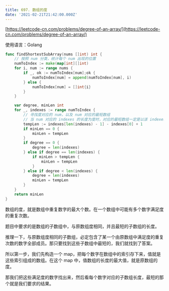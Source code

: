 ```yaml
---
title: 697. 数组的度
date: '2021-02-21T21:42:00.000Z'
---
```


[https://leetcode-cn.com/problems/degree-of-an-array/](https://leetcode-cn.com/problems/degree-of-an-array/)

使用语言：Golang

```go
func findShortestSubArray(nums []int) int {
    // 按照 num 分类，统计每个 num 出现的位置
    numToIndex := make(map[int][]int)
    for i, num := range nums {
        if _, ok := numToIndex[num];ok {
            numToIndex[num] = append(numToIndex[num], i)
        } else {
            numToIndex[num] = []int{i}
        }
    }

    var degree, minLen int
    for _, indexes := range numToIndex {
        // 寻找度对应的 num，以及 num 对应的最短数组
        // 当 num 对应的 indexes 的长度为度时，对应的最短数组一定是以该 indexes 的第一个元素为起始位置，最后一个元素为终止位置
        tempLen := indexes[len(indexes) - 1] - indexes[0] + 1
        if minLen == 0 {
            minLen = tempLen
        }
        if degree == 0 {
            degree = len(indexes)
        } else if degree == len(indexes) {
            if minLen > tempLen {
                minLen = tempLen
            }
        } else if degree < len(indexes) {
            degree = len(indexes)
            minLen = tempLen
        }
    }
    return minLen
}
```

数组的度，就是数组中重复数字的最大个数。在一个数组中可能有多个数字满足度的重复次数。

题目中要求的是数组的子数组中，与原数组度相同，并且最短的子数组的长度。

推理一下，与原数组度相同的子数组，必定包含了某一个由原数组中满足度的重复次数的数字全部成员。那只要找到这些子数组中最短的，我们就找到了答案。

所以第一步，我们先构造一个 map，把每个数字在数组中的索引存下来，值就是这些索引组成的数组。在这个 map 中，值数组的长度的最大值，就是原数组的度。

那我们把这些满足度的数字找出来，然后看每个数字对应的子数组长度，最短的那个就是我们要求的结果。
